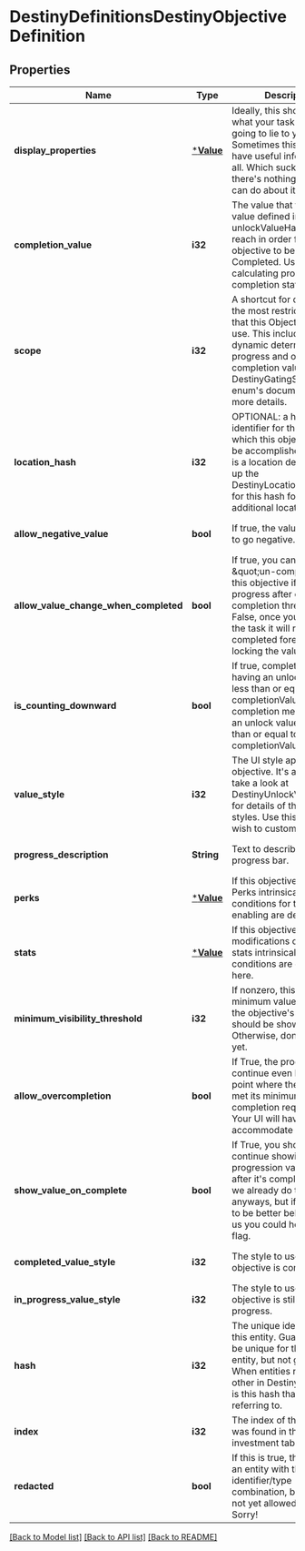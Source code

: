 # DestinyDefinitionsDestinyObjectiveDefinition

## Properties
Name | Type | Description | Notes
------------ | ------------- | ------------- | -------------
**display_properties** | [***Value**](Value.md) | Ideally, this should tell you what your task is. I&#39;m not going to lie to you though. Sometimes this doesn&#39;t have useful information at all. Which sucks, but there&#39;s nothing either of us can do about it. | [optional] [default to null]
**completion_value** | **i32** | The value that the unlock value defined in unlockValueHash must reach in order for the objective to be considered Completed. Used in calculating progress and completion status. | [optional] [default to null]
**scope** | **i32** | A shortcut for determining the most restrictive gating that this Objective is set to use. This includes both the dynamic determination of progress and of completion values. See the DestinyGatingScope enum&#39;s documentation for more details. | [optional] [default to null]
**location_hash** | **i32** | OPTIONAL: a hash identifier for the location at which this objective must be accomplished, if there is a location defined. Look up the DestinyLocationDefinition for this hash for that additional location info. | [optional] [default to null]
**allow_negative_value** | **bool** | If true, the value is allowed to go negative. | [optional] [default to null]
**allow_value_change_when_completed** | **bool** | If true, you can effectively \&quot;un-complete\&quot; this objective if you lose progress after crossing the completion threshold.   If False, once you complete the task it will remain completed forever by locking the value. | [optional] [default to null]
**is_counting_downward** | **bool** | If true, completion means having an unlock value less than or equal to the completionValue.  If False, completion means having an unlock value greater than or equal to the completionValue. | [optional] [default to null]
**value_style** | **i32** | The UI style applied to the objective. It&#39;s an enum, take a look at DestinyUnlockValueUIStyle for details of the possible styles. Use this info as you wish to customize your UI. | [optional] [default to null]
**progress_description** | **String** | Text to describe the progress bar. | [optional] [default to null]
**perks** | [***Value**](Value.md) | If this objective enables Perks intrinsically, the conditions for that enabling are defined here. | [optional] [default to null]
**stats** | [***Value**](Value.md) | If this objective enables modifications on a player&#39;s stats intrinsically, the conditions are defined here. | [optional] [default to null]
**minimum_visibility_threshold** | **i32** | If nonzero, this is the minimum value at which the objective&#39;s progression should be shown. Otherwise, don&#39;t show it yet. | [optional] [default to null]
**allow_overcompletion** | **bool** | If True, the progress will continue even beyond the point where the objective met its minimum completion requirements. Your UI will have to accommodate it. | [optional] [default to null]
**show_value_on_complete** | **bool** | If True, you should continue showing the progression value in the UI after it&#39;s complete. I mean, we already do that in BNet anyways, but if you want to be better behaved than us you could honor this flag. | [optional] [default to null]
**completed_value_style** | **i32** | The style to use when the objective is completed. | [optional] [default to null]
**in_progress_value_style** | **i32** | The style to use when the objective is still in progress. | [optional] [default to null]
**hash** | **i32** | The unique identifier for this entity. Guaranteed to be unique for the type of entity, but not globally.  When entities refer to each other in Destiny content, it is this hash that they are referring to. | [optional] [default to null]
**index** | **i32** | The index of the entity as it was found in the investment tables. | [optional] [default to null]
**redacted** | **bool** | If this is true, then there is an entity with this identifier/type combination, but BNet is not yet allowed to show it. Sorry! | [optional] [default to null]

[[Back to Model list]](../README.md#documentation-for-models) [[Back to API list]](../README.md#documentation-for-api-endpoints) [[Back to README]](../README.md)


